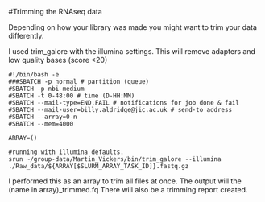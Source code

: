 #Trimming the RNAseq data

Depending on how your library was made you might want to trim your data differently. 

I used trim_galore with the illumina settings.
This will remove adapters and low quality bases (score <20)

```
#!/bin/bash -e
###SBATCH -p normal # partition (queue)
#SBATCH -p nbi-medium
#SBATCH -t 0-48:00 # time (D-HH:MM)
#SBATCH --mail-type=END,FAIL # notifications for job done & fail
#SBATCH --mail-user=billy.aldridge@jic.ac.uk # send-to address
#SBATCH --array=0-n
#SBATCH --mem=4000

ARRAY=()

#running with illumina defaults.
srun ~/group-data/Martin_Vickers/bin/trim_galore --illumina ./Raw_data/${ARRAY[$SLURM_ARRAY_TASK_ID]}.fastq.gz
```

I performed this as an array to trim all files at once. The output will the (name in array)_trimmed.fq
There will also be a trimming report created.
